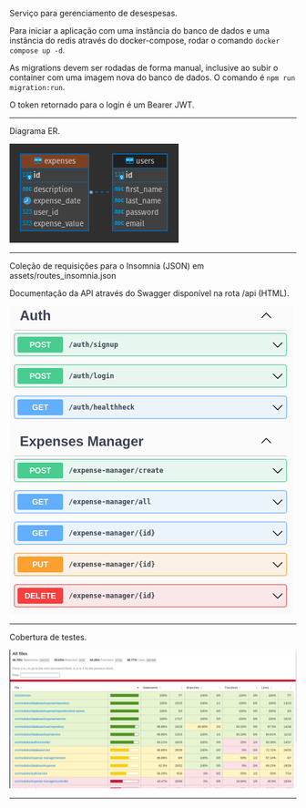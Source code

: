 Serviço para gerenciamento de desespesas.

Para iniciar a aplicação com uma instância do banco de dados e uma instância do redis através do docker-compose, rodar o comando `docker compose up -d`.

As migrations devem ser rodadas de forma manual, inclusive ao subir o container com uma imagem nova do banco de dados. O comando é `npm run migration:run`.

O token retornado para o login é um Bearer JWT.

---

Diagrama ER.

![db diagram](./assets/diagram.png)

---

Coleção de requisições para o Insomnia (JSON) em assets/routes_insomnia.json

Documentação da API através do Swagger disponível na rota /api (HTML).

![swagger document](./assets/swagger.png)

---

Cobertura de testes.

![test coverage](./assets/coverage.png)

---

